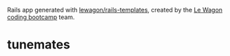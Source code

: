 Rails app generated with [lewagon/rails-templates](https://github.com/lewagon/rails-templates), created by the [Le Wagon coding bootcamp](https://www.lewagon.com) team.
# tunemates
